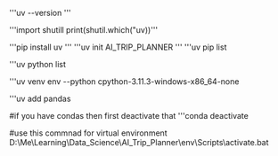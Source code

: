 

'''uv --version
'''

'''import shutill
print(shutil.which("uv))'''

'''pip install uv
'''
'''uv init AI_TRIP_PLANNER
'''
'''uv pip list

'''uv python list

'''uv venv env --python cpython-3.11.3-windows-x86_64-none

'''uv add pandas

#if you have condas then first deactivate that
'''conda deactivate

#use this commnad for virtual environment
D:\Me\Learning\Data_Science\AI_Trip_Planner\env\Scripts\activate.bat